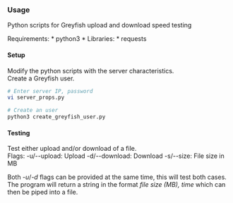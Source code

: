 ### Usage

Python scripts for Greyfish upload and download speed testing  

Requirements:
	* python3
	* Libraries:
		* requests


#### Setup
Modify the python scripts with the server characteristics.  
Create a Greyfish user.

```bash
# Enter server IP, password
vi server_props.py

# Create an user
python3 create_greyfish_user.py
```


#### Testing

Test either upload and/or download of a file.  
Flags:
	-u/--upload: Upload
	-d/--download: Download
	-s/--size: File size in MB

Both *-u*/*-d* flags can be provided at the same time, this will test both cases.  
The program will return a string in the format *file size (MB), time* which can then be piped into a file.

